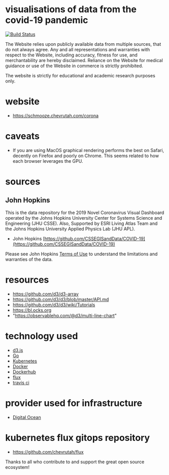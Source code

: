 # visualisations of data from the covid-19 pandemic

[![Build Status](https://travis-ci.org/ilanpillemer/coronavirus.svg?branch=master)](https://travis-ci.org/ilanpillemer/coronavirus)


The Website relies upon publicly available data from multiple sources, that do not always agree. Any and all representations and warranties with respect to the Website, including accuracy, fitness for use, and merchantability are hereby disclaimed. Reliance on the Website for medical guidance or use of the Website in commerce is strictly prohibited.

The website is strictly for educational and academic research purposes only.

# website

+ https://schmooze.chevrutah.com/corona

# caveats

+ If you are using MacOS graphical rendering performs the best on Safari, decently on Firefox and poorly on Chrome. This seems related to how each browser leverages the GPU.

# sources

## John Hopkins

This is the data repository for the 2019 Novel Coronavirus Visual Dashboard operated by the Johns Hopkins University Center for Systems Science and Engineering (JHU CSSE).
Also, Supported by ESRI Living Atlas Team and the Johns Hopkins University Applied Physics Lab (JHU APL).

+ John Hopkins [https://github.com/CSSEGISandData/COVID-19](https://github.com/CSSEGISandData/COVID-19)

Please see John Hopkins [Terms of Use](https://github.com/CSSEGISandData/COVID-19/blob/master/README.md) to understand the limitations and warranties of the data.

# resources

+ https://github.com/d3/d3-array
+ https://github.com/d3/d3/blob/master/API.md
+ https://github.com/d3/d3/wiki/Tutorials
+ https://bl.ocks.org
+ "https://observablehq.com/@d3/multi-line-chart"

# technology used

+ [d3.js](https://d3js.org)
+ [Go](https://golang.org)
+ [Kubernetes](https://kubernetes.io)
+ [Docker](https://www.docker.com)
+ [Dockerhub](https://hub.docker.com)
+ [flux](https://fluxcd.io)
+ [travis ci](https://travis-ci.org)

# provider used for infrastructure

+ [Digital Ocean](https://www.digitalocean.com)

# kubernetes flux gitops repository

+ https://github.com/chevrutah/flux

Thanks to all who contribute to and support the great open source ecosystem!
